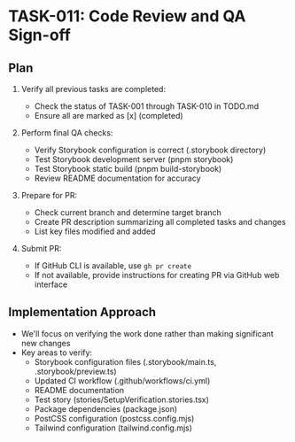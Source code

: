 # TASK-011: Code Review and QA Sign-off

## Plan

1. Verify all previous tasks are completed:

   - Check the status of TASK-001 through TASK-010 in TODO.md
   - Ensure all are marked as [x] (completed)

2. Perform final QA checks:
   - Verify Storybook configuration is correct (.storybook directory)
   - Test Storybook development server (pnpm storybook)
   - Test Storybook static build (pnpm build-storybook)
   - Review README documentation for accuracy
3. Prepare for PR:
   - Check current branch and determine target branch
   - Create PR description summarizing all completed tasks and changes
   - List key files modified and added
4. Submit PR:
   - If GitHub CLI is available, use `gh pr create`
   - If not available, provide instructions for creating PR via GitHub web interface

## Implementation Approach

- We'll focus on verifying the work done rather than making significant new changes
- Key areas to verify:
  - Storybook configuration files (.storybook/main.ts, .storybook/preview.ts)
  - Updated CI workflow (.github/workflows/ci.yml)
  - README documentation
  - Test story (stories/SetupVerification.stories.tsx)
  - Package dependencies (package.json)
  - PostCSS configuration (postcss.config.mjs)
  - Tailwind configuration (tailwind.config.mjs)
